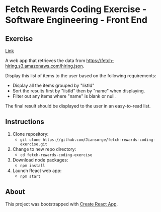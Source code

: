 # Fetch Rewards Coding Exercise - Software Engineering - Front End

## Exercise

[Link](https://fetch-hiring.s3.amazonaws.com/frontend.html)

A web app that retrieves the data from https://fetch-hiring.s3.amazonaws.com/hiring.json.

Display this list of items to the user based on the following requirements:

* Display all the items grouped by "listId"
* Sort the results first by "listId" then by "name" when displaying.
* Filter out any items where "name" is blank or null.

The final result should be displayed to the user in an easy-to-read list.

## Instructions

1. Clone repository:
    * `git clone https://github.com/Jiansorge/fetch-rewards-coding-exercise.git`
2. Change to new repo directory:
    * `cd fetch-rewards-coding-exercise`
3. Download node packages:
    * `npm install`
4. Launch React web app:
    * `npm start`

## About

This project was bootstrapped with [Create React App](https://github.com/facebook/create-react-app).
